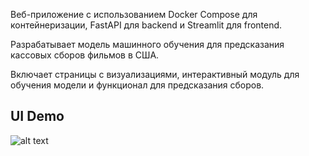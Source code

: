 Веб-приложение с использованием Docker Compose для контейнеризации, FastAPI для backend и Streamlit для frontend.

Разрабатывает модель машинного обучения для предсказания кассовых сборов фильмов в США.

Включает страницы с визуализациями, интерактивный модуль для обучения модели и функционал для предсказания сборов.

## UI Demo

![alt text](demo/example.gif?raw=true)